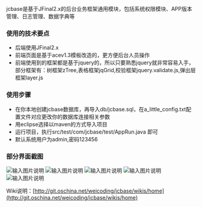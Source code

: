 jcbase是基于JFinal2.x的后台业务框架通用模块，包括系统权限模块、APP版本管理、日志管理、数据字典等
### 使用的技术要点
- 后端使用JFinal2.x
- 前端页面是基于acev1.3模板改造的，更方便后台人员操作
- 前端使用到的框架都是基于jquery的，所以只要熟悉jquery就非常容易入手，部分框架有：树框架zTree,表格框架jqGrid,校验框架jquery.validate.js,弹出层框架layer.js

### 使用步骤

- 在你本地创建jcbase数据库，再导入db/jcbase.sql，在a_little_config.txt配置文件对应更改你的数据库连接相关参数
- 用eclipse选择以maven的方式导入项目
- 运行项目，执行src/test/com/jcbase/test/AppRun.java 即可
- 默认系统用户为admin,密码123456

### 部分界面截图
![输入图片说明](http://git.oschina.net/uploads/images/2016/0703/122053_ce09d6a9_387388.png "在这里输入图片标题")
![输入图片说明](http://git.oschina.net/uploads/images/2016/0703/122130_b93742c7_387388.png "在这里输入图片标题")
![输入图片说明](http://git.oschina.net/uploads/images/2016/0703/122201_e3cc617a_387388.png "在这里输入图片标题")
![输入图片说明](http://git.oschina.net/uploads/images/2016/0703/122218_10e97b38_387388.png "在这里输入图片标题")
![输入图片说明](http://git.oschina.net/uploads/images/2016/0703/122228_006c59b1_387388.png "在这里输入图片标题")

Wiki说明：[http://git.oschina.net/weicoding/jcbase/wikis/home](http://git.oschina.net/weicoding/jcbase/wikis/home)